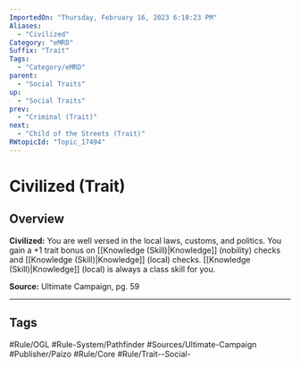 ```yaml
---
ImportedOn: "Thursday, February 16, 2023 6:10:23 PM"
Aliases:
  - "Civilized"
Category: "eMRD"
Suffix: "Trait"
Tags:
  - "Category/eMRD"
parent:
  - "Social Traits"
up:
  - "Social Traits"
prev:
  - "Criminal (Trait)"
next:
  - "Child of the Streets (Trait)"
RWtopicId: "Topic_17494"
---
```

# Civilized (Trait)
## Overview
**Civilized:** You are well versed in the local laws, customs, and politics. You gain a +1 trait bonus on [[Knowledge (Skill)|Knowledge]] (nobility) checks and [[Knowledge (Skill)|Knowledge]] (local) checks. [[Knowledge (Skill)|Knowledge]] (local) is always a class skill for you.

**Source:** Ultimate Campaign, pg. 59


---
## Tags
#Rule/OGL #Rule-System/Pathfinder #Sources/Ultimate-Campaign #Publisher/Paizo #Rule/Core #Rule/Trait--Social-

